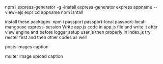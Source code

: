 npm i express-generator -g -install express-generator
express appname --view=ejs
expr
cd appname
npm isntall 

install these packages:
    npm i passport passport-local passport-local-mangoose express-session
Write app.js code in app.js file and write it after view engine and before logger
setup user.js then properly
in index.js try reister first and then other codes as well


posts
images
caption

multer
image upload
caption